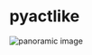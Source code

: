 # pyactlike

<img src="https://act.princeton.edu/sites/act/files/styles/panopoly_image_original/public/media/angelapano.jpg" 
alt="panoramic image"/></a>


